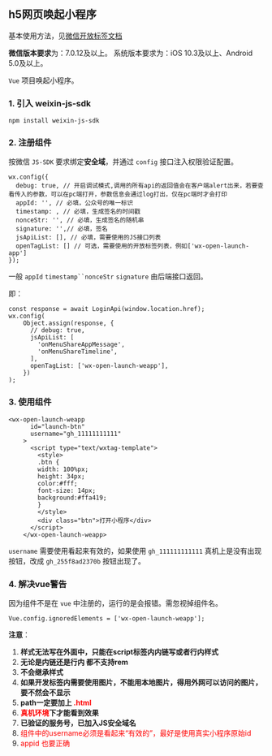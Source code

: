 ## h5网页唤起小程序

基本使用方法，见[微信开放标签文档](https://developers.weixin.qq.com/doc/offiaccount/OA_Web_Apps/Wechat_Open_Tag.html)

**微信版本要求**为：7.0.12及以上。 系统版本要求为：iOS 10.3及以上、Android 5.0及以上。

`Vue` 项目唤起小程序。

###  1. 引入 weixin-js-sdk

```
npm install weixin-js-sdk
```

###  2. 注册组件

按微信 `JS-SDK` 要求绑定**安全域**，并通过 `config` 接口注入权限验证配置。

```
wx.config({
  debug: true, // 开启调试模式,调用的所有api的返回值会在客户端alert出来，若要查看传入的参数，可以在pc端打开，参数信息会通过log打出，仅在pc端时才会打印
  appId: '', // 必填，公众号的唯一标识
  timestamp: , // 必填，生成签名的时间戳
  nonceStr: '', // 必填，生成签名的随机串
  signature: '',// 必填，签名
  jsApiList: [], // 必填，需要使用的JS接口列表
  openTagList: [] // 可选，需要使用的开放标签列表，例如['wx-open-launch-app']
});
```

一般 `appId` `timestamp``nonceStr` `signature` 由后端接口返回。

即：

```
const response = await LoginApi(window.location.href);
wx.config(
    Object.assign(response, {
      // debug: true,
      jsApiList: [
        'onMenuShareAppMessage',
        'onMenuShareTimeline',
      ],
      openTagList: ['wx-open-launch-weapp'],
    })
);
```

###  3. 使用组件

```
<wx-open-launch-weapp
      id="launch-btn"
      username="gh_11111111111"
    >
      <script type="text/wxtag-template">
        <style>
        .btn {
        width: 100%px;
        height: 34px;
        color:#fff;
        font-size: 14px;
        background:#ffa419;
        }
        </style>
        <div class="btn">打开小程序</div>
      </script>
    </wx-open-launch-weapp>
```

`username` 需要使用看起来有效的，如果使用 `gh_111111111111` 真机上是没有出现按钮，改成 `gh_255f8ad2370b` 按钮出现了。

###  4. 解决vue警告

因为组件不是在 `vue` 中注册的，运行的是会报错。需忽视掉组件名。

```
Vue.config.ignoredElements = ['wx-open-launch-weapp'];
```

**注意**：

1. **样式无法写在外面中，只能在script标签内内链写或者行内样式**
2. **无论是内链还是行内 都不支持rem**
3. **不会继承样式**
4. **如果开发标签内需要使用图片，不能用本地图片，得用外网可以访问的图片，要不然会不显示**
5. **path一定要加上 <span style="color:#f00;">.html</span>**
6. **<span style="color:#f00;">真机环境</span>下才能看到效果**
7. **已验证的服务号，已加入JS安全域名**
8. <span style="color:#f00;">组件中的username必须是看起来“有效的”，最好是使用真实小程序原始id</span>
9. <span style="color:#f00;">appid 也要正确</span>